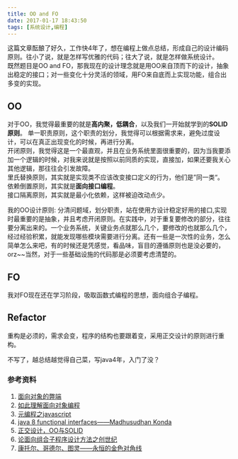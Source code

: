 ```yaml
---
title: OO and FO  
date: 2017-01-17 18:43:50
tags: [系统设计,编程]
---
```


这篇文章酝酿了好久，工作快4年了，想在编程上做点总结，形成自己的设计编码原则。往小了说，就是怎样写优雅的代码；往大了说，就是怎样做系统设计。  
既然题目是OO and FO，那我现在的设计理念就是用OO来自顶而下的设计，抽象出稳定的接口；对一些变化十分灵活的领域，用FO来自底而上实现功能，组合出多变的实现。  
<!-- more -->  

## OO
对于OO，我觉得最重要的就是**高内聚，低耦合**，以及我们一开始就学到的**SOLID原则**。
单一职责原则，这个职责的划分，我觉得可以根据需求来，避免过度设计，可以在真正出现变化的时候，再进行分离。  
开闭原则，我觉得这是一个最直观，并且在业务系统里面很重要的，因为当我要添加一个逻辑的时候，对我来说就是按照以前同质的实现，直接加，如果还要我关心其他逻辑，那往往会引发故障。    
里氏替换原则，其实就是实现类不应该改变接口定义的行为，他们是”同一类“。
依赖倒置原则，其实就是**面向接口编程**。  
接口隔离原则，其实就是最小化依赖，这样被迫改动点少。  

我的OO设计原则: 分清问题域，划分职责，站在使用方设计稳定好用的接口,实现时最重要的是抽象，并且考虑开闭原则。在实践中，对于重复要修改的部分，往往要分离出来的。一个业务系统，关键业务点就那么几个，要修改的也就那么几个，经过经验积累，就能发现哪些模块需要进行分离。还有一些是一次性的业务，怎么简单怎么来吧，有的时候还是凭感觉，看品味，盲目的遵循原则也是没必要的，orz~~当然，对于一些基础设施的代码那是必须要考虑清楚的。

## FO
我对FO现在还在学习阶段，吸取函数式编程的思想，面向组合子编程。

## Refactor
重构是必须的，需求会变，程序的结构也要跟着变，采用正交设计的原则进行重构。

不写了，越总结越觉得自己菜，写java4年，入门了没？




### 参考资料

1. [面向对象的弊端](https://www.zhihu.com/question/20275578/answer/26577791)
2. [如此理解面向对象编程](http://coolshell.cn/articles/8745.html)
3. [元编程之javascript](http://www.cnblogs.com/liuyanlong/archive/2013/05/27/3102161.html)
4. [java 8 functional interfaces——Madhusudhan Konda](https://www.oreilly.com/learning/java-8-functional-interfaces)
5. [正交设计，OO与SOLID](http://www.jianshu.com/p/f7f5813882a1)
6. [论面向组合子程序设计方法之创世纪](http://ajoo.iteye.com/blog/23303)
7. [康托尔、哥德尔、图灵——永恒的金色对角线](http://mindhacks.cn/2006/10/15/cantor-godel-turing-an-eternal-golden-diagonal/)